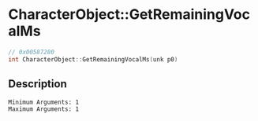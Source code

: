 # CharacterObject::GetRemainingVocalMs
```c
// 0x00587280
int CharacterObject::GetRemainingVocalMs(unk p0)
```
## Description
```
Minimum Arguments: 1
Maximum Arguments: 1
```
